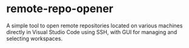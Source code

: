 # remote-repo-opener
A simple tool to open remote repositories located on various machines directly in Visual Studio Code using SSH, with GUI for managing and selecting workspaces.
